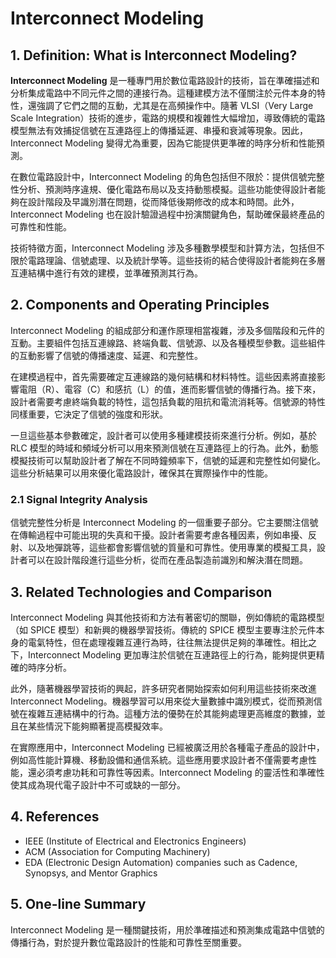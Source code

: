 # Interconnect Modeling

## 1. Definition: What is **Interconnect Modeling**?
**Interconnect Modeling** 是一種專門用於數位電路設計的技術，旨在準確描述和分析集成電路中不同元件之間的連接行為。這種建模方法不僅關注於元件本身的特性，還強調了它們之間的互動，尤其是在高頻操作中。隨著 VLSI（Very Large Scale Integration）技術的進步，電路的規模和複雜性大幅增加，導致傳統的電路模型無法有效捕捉信號在互連路徑上的傳播延遲、串擾和衰減等現象。因此，Interconnect Modeling 變得尤為重要，因為它能提供更準確的時序分析和性能預測。

在數位電路設計中，Interconnect Modeling 的角色包括但不限於：提供信號完整性分析、預測時序違規、優化電路布局以及支持動態模擬。這些功能使得設計者能夠在設計階段及早識別潛在問題，從而降低後期修改的成本和時間。此外，Interconnect Modeling 也在設計驗證過程中扮演關鍵角色，幫助確保最終產品的可靠性和性能。

技術特徵方面，Interconnect Modeling 涉及多種數學模型和計算方法，包括但不限於電路理論、信號處理、以及統計學等。這些技術的結合使得設計者能夠在多層互連結構中進行有效的建模，並準確預測其行為。

## 2. Components and Operating Principles
Interconnect Modeling 的組成部分和運作原理相當複雜，涉及多個階段和元件的互動。主要組件包括互連線路、終端負載、信號源、以及各種模型參數。這些組件的互動影響了信號的傳播速度、延遲、和完整性。

在建模過程中，首先需要確定互連線路的幾何結構和材料特性。這些因素將直接影響電阻（R）、電容（C）和感抗（L）的值，進而影響信號的傳播行為。接下來，設計者需要考慮終端負載的特性，這包括負載的阻抗和電流消耗等。信號源的特性同樣重要，它決定了信號的強度和形狀。

一旦這些基本參數確定，設計者可以使用多種建模技術來進行分析。例如，基於 RLC 模型的時域和頻域分析可以用來預測信號在互連路徑上的行為。此外，動態模擬技術可以幫助設計者了解在不同時鐘頻率下，信號的延遲和完整性如何變化。這些分析結果可以用來優化電路設計，確保其在實際操作中的性能。

### 2.1 Signal Integrity Analysis
信號完整性分析是 Interconnect Modeling 的一個重要子部分。它主要關注信號在傳輸過程中可能出現的失真和干擾。設計者需要考慮各種因素，例如串擾、反射、以及地彈跳等，這些都會影響信號的質量和可靠性。使用專業的模擬工具，設計者可以在設計階段進行這些分析，從而在產品製造前識別和解決潛在問題。

## 3. Related Technologies and Comparison
Interconnect Modeling 與其他技術和方法有著密切的關聯，例如傳統的電路模型（如 SPICE 模型）和新興的機器學習技術。傳統的 SPICE 模型主要專注於元件本身的電氣特性，但在處理複雜互連行為時，往往無法提供足夠的準確性。相比之下，Interconnect Modeling 更加專注於信號在互連路徑上的行為，能夠提供更精確的時序分析。

此外，隨著機器學習技術的興起，許多研究者開始探索如何利用這些技術來改進 Interconnect Modeling。機器學習可以用來從大量數據中識別模式，從而預測信號在複雜互連結構中的行為。這種方法的優勢在於其能夠處理更高維度的數據，並且在某些情況下能夠顯著提高模擬效率。

在實際應用中，Interconnect Modeling 已經被廣泛用於各種電子產品的設計中，例如高性能計算機、移動設備和通信系統。這些應用要求設計者不僅需要考慮性能，還必須考慮功耗和可靠性等因素。Interconnect Modeling 的靈活性和準確性使其成為現代電子設計中不可或缺的一部分。

## 4. References
- IEEE (Institute of Electrical and Electronics Engineers)
- ACM (Association for Computing Machinery)
- EDA (Electronic Design Automation) companies such as Cadence, Synopsys, and Mentor Graphics

## 5. One-line Summary
Interconnect Modeling 是一種關鍵技術，用於準確描述和預測集成電路中信號的傳播行為，對於提升數位電路設計的性能和可靠性至關重要。